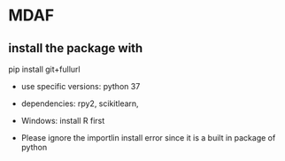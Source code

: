 # MDAF


## install the package with 
pip install git+fullurl

- use specific versions: python 37

- dependencies: rpy2, scikitlearn, 

- Windows: install R first

- Please ignore the importlin install error since it is a built in package of python
